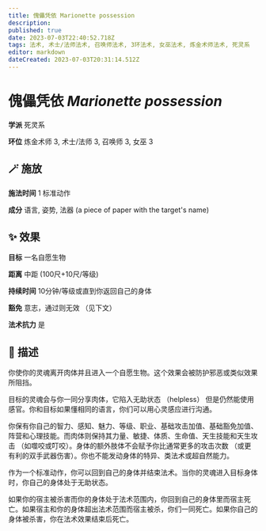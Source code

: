 ```yaml
---
title: 傀儡凭依 Marionette possession
description: 
published: true
date: 2023-07-03T22:40:52.718Z
tags: 法术, 术士/法师法术, 召唤师法术, 3环法术, 女巫法术, 炼金术师法术, 死灵系
editor: markdown
dateCreated: 2023-07-03T20:31:14.512Z
---
```


# **傀儡凭依** *Marionette possession*

**学派** 死灵系 

**环位** 炼金术师 3, 术士/法师 3, 召唤师 3, 女巫 3

## 🪄 施放

**施法时间** 1 标准动作

**成分** 语言, 姿势, 法器 (a piece of paper with the target's name)

## ✨ 效果 

**目标** 一名自愿生物 

**距离** 中距 (100尺+10尺/等级)  

**持续时间** 10分钟/等级或直到你返回自己的身体 

**豁免** 意志，通过则无效 （见下文）

**法术抗力** 是

## 📖 描述

你使你的灵魂离开肉体并且进入一个自愿生物。这个效果会被防护邪恶或类似效果所阻挡。

目标的灵魂会与你一同分享肉体，它陷入无助状态 （helpless） 但是仍然能使用感官。你和目标如果懂相同的语言，你们可以用心灵感应进行沟通。

你保有你自己的智力、感知、魅力、等级、职业、基础攻击加值、基础豁免加值、阵营和心理技能。而肉体则保持其力量、敏捷、体质、生命值、天生技能和天生攻击 （如噬咬或叮咬）。身体的额外肢体不会赋予你比通常更多的攻击次数 （或更有利的双手武器伤害）。你也不能发动身体的特异、类法术或超自然能力。

作为一个标准动作，你可以回到自己的身体并结束法术。当你的灵魂进入目标身体时，你自己的身体处于无助状态。

如果你的宿主被杀害而你的身体处于法术范围内，你回到自己的身体里而宿主死亡。如果宿主和你的身体超出法术范围而宿主被杀，你们一同死亡。如果你自己的身体被杀害，你在法术效果结束后死亡。
    